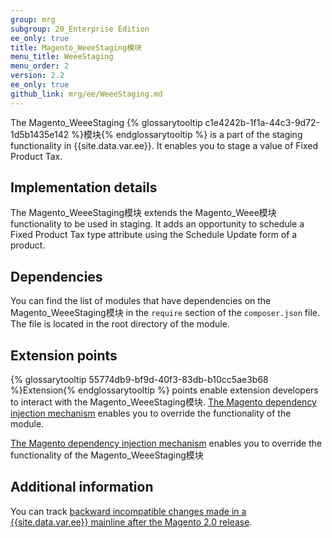 ```yaml
---
group: mrg
subgroup: 20_Enterprise Edition
ee_only: true
title: Magento_WeeeStaging模块
menu_title: WeeeStaging
menu_order: 2
version: 2.2
ee_only: true
github_link: mrg/ee/WeeeStaging.md
---
```



The Magento_WeeeStaging {% glossarytooltip c1e4242b-1f1a-44c3-9d72-1d5b1435e142 %}模块{% endglossarytooltip %} is a part of the staging functionality in {{site.data.var.ee}}. It enables you to stage a value of Fixed Product Tax.

## Implementation details

The Magento_WeeeStaging模块 extends the Magento_Weee模块 functionality to be used in staging. It adds an opportunity to schedule a Fixed Product Tax type attribute using the Schedule Update form of a product.

## Dependencies

You can find the list of modules that have dependencies on the Magento_WeeeStaging模块 in the `require` section of the `composer.json` file. The file is located in the root directory of the module.

## Extension points

{% glossarytooltip 55774db9-bf9d-40f3-83db-b10cc5ae3b68 %}Extension{% endglossarytooltip %} points enable extension developers to interact with the Magento_WeeeStaging模块. [The Magento dependency injection mechanism](http://devdocs.magento.com/guides/v2.2/extension-dev-guide/depend-inj.html) enables you to override the functionality of the module.

[The Magento dependency injection mechanism](http://devdocs.magento.com/guides/v2.2/extension-dev-guide/depend-inj.html) enables you to override the functionality of the Magento_WeeeStaging模块

## Additional information

You can track [backward incompatible changes made in a {{site.data.var.ee}} mainline after the Magento 2.0 release](http://devdocs.magento.com/guides/v2.0/release-notes/backward-incompatible-changes/commerce.html).
